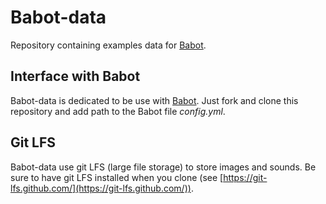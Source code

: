# Babot-data
Repository containing examples data for [Babot](https://github.com/OlivierNeyret/Babot "Babot's repository").

## Interface with Babot
Babot-data is dedicated to be use with [Babot](https://github.com/OlivierNeyret/Babot "Babot"). Just fork and clone this repository and add path to the Babot file *config.yml*.

## Git LFS
Babot-data use git LFS (large file storage) to store images and sounds. Be sure to have git LFS installed when you clone (see [https://git-lfs.github.com/](https://git-lfs.github.com/)).